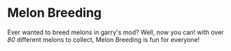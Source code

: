 # Melon Breeding
 Ever wanted to breed melons in garry's mod?
 Well, now you can!
 with over _80_ different melons to collect, Melon Breeding is fun for everyone!
